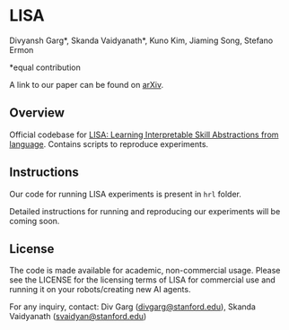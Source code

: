 
# LISA

Divyansh Garg\*, Skanda Vaidyanath\*, Kuno Kim, Jiaming Song, Stefano Ermon

\*equal contribution

A link to our paper can be found on [arXiv](https://arxiv.org/abs/2203.00054).

## Overview

Official codebase for [LISA: Learning Interpretable Skill Abstractions from language](https://div99.github.io/LISA/).
Contains scripts to reproduce experiments.

<!-- ![image info](./architecture.png) -->

## Instructions

Our code for running LISA experiments is present in `hrl` folder.

Detailed instructions for running and reproducing our experiments will be coming soon.
<!-- See corresponding READMEs in each folder for instructions; scripts should be run from the respective directories.
It may be necessary to add the respective directories to your PYTHONPATH. -->

## License

The code is made available for academic, non-commercial usage. Please see the LICENSE for the licensing terms of LISA for commercial use and running it on your robots/creating new AI agents.

For any inquiry, contact: Div Garg (divgarg@stanford.edu), Skanda Vaidyanath (svaidyan@stanford.edu)
